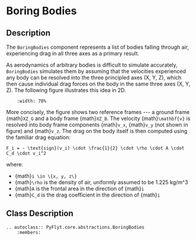 # Boring Bodies

## Description

The `BoringBodies` component represents a list of bodies falling through air, experiencing drag in all three axes as a primary result.

As aerodynamics of arbitrary bodies is difficult to simulate accurately, `BoringBodies` simulates them by assuming that the velocities experienced any body can be resolved into the three principled axes (X, Y, Z), which then cause individual drag forces on the body in the same three axes (X, Y, Z).
The following figure illustrates this idea in 2D.

```{figure} https://raw.githubusercontent.com/jjshoots/PyFlyt/master/readme_assets/boring_bodies.png
    :width: 70%
```

More concisely, the figure shows two reference frames --- a ground frame {math}`XZ_G` and a body frame {math}`XZ_B`.
The velocity {math}`\mathbf{v}` is resolved into body frame components {math}`v_x`, {math}`v_y` (not shown in figure) and {math}`v_z`.
The drag on the body itself is then computed using the familiar drag equation:
```{math}
F_i = - \text{sign}(v_i) \cdot \frac{1}{2} \cdot \rho \cdot A \cdot C_d \cdot v_i^2
```
where:
- {math}`i \in \{x, y, z\}`
- {math}`\rho` is the density of air, uniformly assumed to be 1.225 kg/m^3
- {math}`A` is the frontal area in the direction of {math}`i`
- {math}`C_d` is the drag coefficient in the direction of {math}`i`

## Class Description
```{eval-rst}
.. autoclass:: PyFlyt.core.abstractions.BoringBodies
    :members:
```
